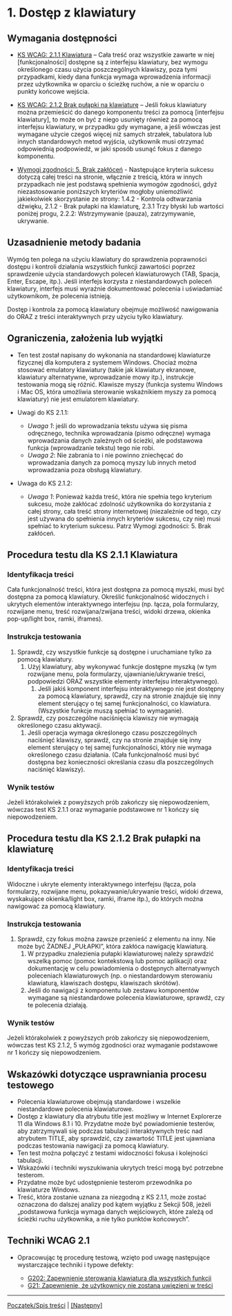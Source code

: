 # 1. Dostęp z klawiatury

## Wymagania dostępności
-   [KS WCAG: 2.1.1 Klawiatura](https://wcag.lepszyweb.pl/#keyboard) – Cała treść oraz wszystkie zawarte w niej \[funkcjonalności\] dostępne są z interfejsu klawiatury, bez wymogu określonego czasu użycia poszczególnych klawiszy, poza tymi przypadkami, kiedy dana funkcja wymaga wprowadzenia informacji przez użytkownika w oparciu o ścieżkę ruchów, a nie w oparciu o punkty końcowe wejścia.
-   [KS WCAG: 2.1.2 Brak pułąpki na klawiaturę](https://wcag.lepszyweb.pl/#no-keyboard-trap) – Jeśli fokus klawiatury można przemieścić do danego komponentu treści za pomocą \[interfejsu klawiatury\], to może on być z niego usunięty również za pomocą interfejsu klawiatury, w przypadku gdy wymagane, a jeśli wówczas jest wymagane użycie czegoś więcej niż samych strzałek, tabulatora lub innych standardowych metod wyjścia, użytkownik musi otrzymać odpowiednią podpowiedź, w jaki sposób usunąć fokus z danego komponentu.

-   [Wymogi zgodności: 5. Brak zakłóceń](https://www.w3.org/TR/WCAG20/#cc5) - Następujące kryteria sukcesu dotyczą całej treści na stronie, włącznie z treścią, która w innych przypadkach nie jest podstawą spełnienia wymogów zgodności, gdyż niezastosowanie poniższych kryteriów mogłoby uniemożliwić jakiekolwiek skorzystanie ze strony: 1.4.2 - Kontrola odtwarzania dźwięku, 2.1.2 - Brak pułapki na klawiaturę, 2.3.1 Trzy błyski lub wartości poniżej progu, 2.2.2: Wstrzymywanie (pauza), zatrzymywanie, ukrywanie.


## Uzasadnienie metody badania
Wymóg ten polega na użyciu klawiatury do sprawdzenia poprawności dostępu i kontroli działania wszystkich funkcji zawartości poprzez sprawdzenie użycia standardowych poleceń klawiaturowych (TAB, Spacja, Enter, Escape, itp.). Jeśli interfejs korzysta z niestandardowych poleceń klawiatury, interfejs musi wyraźnie dokumentować polecenia i uświadamiać użytkownikom, że polecenia istnieją.

Dostęp i kontrola za pomocą klawiatury obejmuje możliwość nawigowania do ORAZ z treści interaktywnych przy użyciu tylko klawiatury.

## Ograniczenia, założenia lub wyjątki
-   Ten test został napisany do wykonania na standardowej klawiaturze fizycznej dla komputera z systemem Windows. Chociaż można stosować emulatory klawiatury (takie jak klawiatury ekranowe, klawiatury alternatywne, wprowadzanie mowy itp.), instrukcje testowania mogą się różnić. Klawisze myszy (funkcja systemu Windows i Mac OS, która umożliwia sterowanie wskaźnikiem myszy za pomocą klawiatury) nie jest emulatorem klawiatury.

-   Uwagi do KS 2.1.1:
    -   *Uwaga 1*: jeśli do wprowadzania tekstu używa się pisma odręcznego, technika wprowadzania (pismo odręczne) wymaga wprowadzania danych zależnych od ścieżki, ale podstawowa funkcja (wprowadzanie tekstu) tego nie robi.
    -   *Uwaga 2*: Nie zabrania to i nie powinno zniechęcać do wprowadzania danych za pomocą myszy lub innych metod wprowadzania poza obsługą klawiatury.
-   Uwaga do KS 2.1.2:
    -   *Uwaga 1*: Ponieważ każda treść, która nie spełnia tego kryterium sukcesu, może zakłócać zdolność użytkownika do korzystania z całej strony, cała treść strony internetowej (niezależnie od tego, czy jest używana do spełnienia innych kryteriów sukcesu, czy nie) musi spełniać to kryterium sukcesu. Patrz Wymogi zgodności: 5. Brak zakłóceń.
	

## Procedura testu dla KS 2.1.1 Klawiatura

### Identyfikacja treści
Cała funkcjonalność treści, która jest dostępna za pomocą myszki, musi być dostępna za pomocą klawiatury. Określić funkcjonalność widocznych i ukrytych elementów interaktywnego interfejsu (np. łącza, pola formularzy, rozwijane menu, treść rozwijana/zwijana treści, widoki drzewa, okienka pop-up/light box, ramki, iframes).


### Instrukcja testowania
1.  Sprawdź, czy wszystkie funkcje są dostępne i uruchamiane tylko za pomocą klawiatury.
    1.  Użyj klawiatury, aby wykonywać funkcje dostępne myszką (w tym rozwijane menu, pola formularzy, ujawnianie/ukrywanie treści, podpowiedzi ORAZ wszystkie elementy interfejsu interaktywnego).
        1.  Jeśli jakiś komponent interfejsu interaktywnego nie jest dostępny za pomocą klawiatury, sprawdź, czy na stronie znajduje się inny element sterujący o tej samej funkcjonalności, co klawiatura. (Wszystkie funkcje muszą spełniać to wymaganie).
2.  Sprawdź, czy poszczególne naciśnięcia klawiszy nie wymagają określonego czasu aktywacji.
    1.  Jeśli operacja wymaga określonego czasu poszczególnych naciśnięć klawiszy, sprawdź, czy na stronie znajduje się inny element sterujący o tej samej funkcjonalności, który nie wymaga określonego czasu działania. (Cała funkcjonalność musi być dostępna bez konieczności określania czasu dla poszczególnych naciśnięć klawiszy).


### Wynik testów
Jeżeli którakolwiek z powyższych prób zakończy się niepowodzeniem, wówczas test KS 2.1.1 oraz wymaganie podstawowe nr 1 kończy się niepowodzeniem.

## Procedura testu dla KS 2.1.2 Brak pułapki na klawiaturę

### Identyfikacja treści
Widoczne i ukryte elementy interaktywnego interfejsu (łącza, pola formularzy, rozwijane menu, pokazywanie/ukrywanie treści, widoki drzewa, wyskakujące okienka/light box, ramki, iframe itp.), do których można nawigować za pomocą klawiatury.

### Instrukcja testowania
1.  Sprawdź, czy fokus można zawsze przenieść z elementu na inny. Nie może być ŻADNEJ „PUŁAPKI”, która zakłóca nawigację klawiaturą.
    1.  W przypadku znalezienia pułapki klawiaturowej należy sprawdzić wszelką pomoc (pomoc kontekstową lub pomoc aplikacji) oraz dokumentację w celu powiadomienia o dostępnych alternatywnych poleceniach klawiaturowych (np. o niestandardowym sterowaniu klawiaturą, klawiszach dostępu, klawiszach skrótów).
    2. Jeśli do nawigacji z komponentu lub zestawu komponentów wymagane są niestandardowe polecenia klawiaturowe, sprawdź, czy te polecenia działają.

### Wynik testów
Jeżeli którakolwiek z powyższych prób zakończy się niepowodzeniem, wówczas test KS 2.1.2, 5 wymóg zgodności oraz wymaganie podstawowe nr 1 kończy się niepowodzeniem.

##  Wskazówki dotyczące usprawniania procesu testowego

-   Polecenia klawiaturowe obejmują standardowe i wszelkie niestandardowe polecenia klawiaturowe.
-   Dostęp z klawiatury dla atrybutu title jest możliwy w Internet Explorerze 11 dla Windows 8.1 i 10. Przydatne może być powiadomienie testerów, aby zatrzymywali się podczas tabulacji interaktywnych treśc nad atrybutem TITLE, aby sprawdzić, czy zawartość TITLE jest ujawniana podczas testowania nawigacji za pomocą klawiatury.
-   Ten test można połączyć z testami widoczności fokusa i kolejności tabulacji.
-   Wskazówki i techniki wyszukiwania ukrytych treści mogą być potrzebne testerom.
-   Przydatne może być udostępnienie testerom przewodnika po klawiaturze Windows.
-   Treść, która zostanie uznana za niezgodną z KS 2.1.1, może zostać oznaczona do dalszej analizy pod kątem wyjątku z Sekcji 508, jeżeli „podstawowa funkcja wymaga danych wejściowych, które zależą od ścieżki ruchu użytkownika, a nie tylko punktów końcowych”.


## Techniki WCAG 2.1
-   Opracowując tę procedurę testową, wzięto pod uwagę następujące wystarczające techniki i typowe defekty:

    -   [G202: Zapewnienie sterowania klawiaturą dla wszystkich funkcji](http://www.w3.org/TR/WCAG20-TECHS/G202.html)
    -   [G21: Zapewnienie, że użytkownicy nie zostaną uwięzieni w treści](http://www.w3.org/TR/WCAG20-TECHS/G21.html)

-------------------------------------------------
[Początek/Spis treści](index.md)    |    [[Następny]](02_WidocznyFokus.md)
